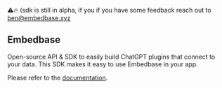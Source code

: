 ⚠️🔥 (sdk is still in alpha, if you if you have some feedback reach out to [ben@embedbase.xyz](mailto:ben@embedbase.xyz)

## Embedbase

Open-source API & SDK to easily build ChatGPT plugins that connect to your data. This SDK makes it easy to use Embedbase in your app.

Please refer to the [documentation](https://docs.embedbase.xyz/sdk).

